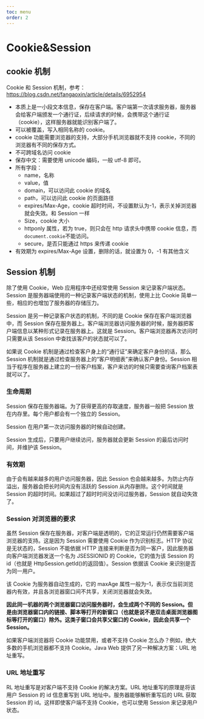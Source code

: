 ```yaml
---
toc: menu
order: 2
---
```


# Cookie&Session

## cookie 机制

Cookie 和 Session 机制，参考：https://blog.csdn.net/fangaoxin/article/details/6952954

- 本质上是一小段文本信息，保存在客户端。客户端第一次请求服务器，服务器会给客户端颁发一个通行证，后续请求的时候，会携带这个通行证（cookie），这样服务器就能识别客户端了。
- 可以被覆盖，写入相同名称的 cookie。
- cookie 功能需要浏览器的支持，大部分手机浏览器就不支持 cookie，不同的浏览器有不同的保存方式。
- 不可跨域名访问 cookie
- 保存中文：需要使用 unicode 编码，一般 utf-8 即可。
- 所有字段：
  - name，名称
  - value，值
  - domain，可以访问此 cookie 的域名
  - path，可以访问此 cookie 的页面路径
  - expires/Max-Age，cookie 超时时间，不设置默认为-1，表示关掉浏览器就会失效。和 Session 一样
  - Size，cookie 大小
  - httponly 属性，若为 true，则只会在 http 请求头中携带 cookie 信息，而`document.cookie`不能访问。
  - secure，是否只能通过 https 来传递 cookie
- 有效期为 expires/Max-Age 设置，删除的话，就设置为 0，-1 有其他含义

## Session 机制

除了使用 Cookie，Web 应用程序中还经常使用 Session 来记录客户端状态。Session 是服务器端使用的一种记录客户端状态的机制，使用上比 Cookie 简单一些，相应的也增加了服务器的存储压力。

Session 是另一种记录客户状态的机制，不同的是 Cookie 保存在客户端浏览器中，而 Session 保存在服务器上。客户端浏览器访问服务器的时候，服务器把客户端信息以某种形式记录在服务器上。这就是 Session。客户端浏览器再次访问时只需要从该 Session 中查找该客户的状态就可以了。

如果说 Cookie 机制是通过检查客户身上的“通行证”来确定客户身份的话，那么 Session 机制就是通过检查服务器上的“客户明细表”来确认客户身份。Session 相当于程序在服务器上建立的一份客户档案，客户来访的时候只需要查询客户档案表就可以了。

### 生命周期

Session 保存在服务器端。为了获得更高的存取速度，服务器一般把 Session 放在内存里。每个用户都会有一个独立的 Session。

Session 在用户第一次访问服务器的时候自动创建。

Session 生成后，只要用户继续访问，服务器就会更新 Session 的最后访问时间，并维护该 Session。

### 有效期

由于会有越来越多的用户访问服务器，因此 Session 也会越来越多。为防止内存溢出，服务器会把长时间内没有活跃的 Session 从内存删除。这个时间就是 Session 的超时时间。如果超过了超时时间没访问过服务器，Session 就自动失效了。

### Session 对浏览器的要求

虽然 Session 保存在服务器，对客户端是透明的，它的正常运行仍然需要客户端浏览器的支持。这是因为 Session 需要使用 Cookie 作为识别标志。HTTP 协议是无状态的，Session 不能依据 HTTP 连接来判断是否为同一客户，因此服务器向客户端浏览器发送一个名为 JSESSIONID 的 Cookie，它的值为该 Session 的 id（也就是 HttpSession.getId()的返回值）。Session 依据该 Cookie 来识别是否为同一用户。

该 Cookie 为服务器自动生成的，它的 maxAge 属性一般为–1，表示仅当前浏览器内有效，并且各浏览器窗口间不共享，关闭浏览器就会失效。

**因此同一机器的两个浏览器窗口访问服务器时，会生成两个不同的 Session。但是由浏览器窗口内的链接、脚本等打开的新窗口（也就是说不是双击桌面浏览器图标等打开的窗口）除外。这类子窗口会共享父窗口的 Cookie，因此会共享一个 Session。**

如果客户端浏览器将 Cookie 功能禁用，或者不支持 Cookie 怎么办？例如，绝大多数的手机浏览器都不支持 Cookie。Java Web 提供了另一种解决方案：URL 地址重写。

### URL 地址重写

RL 地址重写是对客户端不支持 Cookie 的解决方案。URL 地址重写的原理是将该用户 Session 的 id 信息重写到 URL 地址中。服务器能够解析重写后的 URL 获取 Session 的 id。这样即使客户端不支持 Cookie，也可以使用 Session 来记录用户状态。
